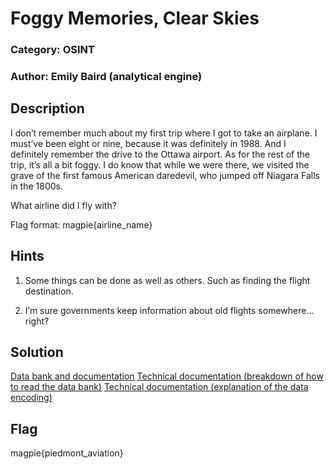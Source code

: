 # Foggy Memories, Clear Skies
### Category: OSINT
### Author: Emily Baird (analytical engine)

## Description
I don’t remember much about my first trip where I got to take an airplane. I must’ve been eight or nine, because it was definitely in 1988. And I definitely remember the drive to the Ottawa airport. As for the rest of the trip, it’s all a bit foggy. I do know that while we were there, we visited the grave of the first famous American daredevil, who jumped off Niagara Falls in the 1800s.

What airline did I fly with?

Flag format: magpie{airline_name}

## Hints
1. Some things can be done as well as others. Such as finding the flight destination.

2. I’m sure governments keep information about old flights somewhere… right?

## Solution
[Data bank and documentation](https://catalog.archives.gov/id/20899009)
[Technical documentation (breakdown of how to read the data bank)](https://catalog.archives.gov/OpaAPI/media/20899009/content/electronic-records/rg-467/DB27T/250.1DP.pdf?download=false)
[Technical documentation (explanation of the data encoding)](https://catalog.archives.gov/OpaAPI/media/20899009/content/electronic-records/rg-467/DB27T/DB27T_TSS250.pdf?download=false)

## Flag
magpie{piedmont_aviation}